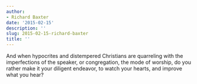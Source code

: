 ```yaml
---
author:
- Richard Baxter
date: '2015-02-15'
description: ''
slug: 2015-02-15-richard-baxter
title: ''
---
```

And when hypocrites and distempered Christians are quarreling with the imperfections of the speaker, or congregation, the mode of worship, do you rather make it your diligent endeavor, to watch your hearts, and improve what you hear?



